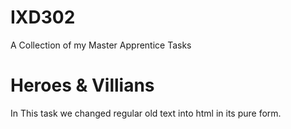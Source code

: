 # IXD302
A Collection of my Master Apprentice Tasks

Heroes & Villians
====

In This task we changed regular old text into html in its pure form.
